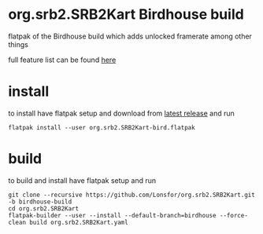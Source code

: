 # org.srb2.SRB2Kart Birdhouse build

flatpak of the Birdhouse build which adds unlocked framerate among other things

full feature list can be found [here](https://git.magicalgirl.moe/bird/Kart-Public/wikis/Current-Release)

# install

to install have flatpak setup and download from [latest release](https://github.com/Lonsfor/org.srb2.SRB2Kart/releases/latest)
and run 

`flatpak install --user org.srb2.SRB2Kart-bird.flatpak`

# build

to build and install have flatpak setup and run

```
git clone --recursive https://github.com/Lonsfor/org.srb2.SRB2Kart.git -b birdhouse-build
cd org.srb2.SRB2Kart
flatpak-builder --user --install --default-branch=birdhouse --force-clean build org.srb2.SRB2Kart.yaml
```

